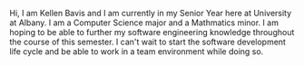 Hi, I am Kellen Bavis and I am currently in my Senior Year here at University at Albany. I am a Computer Science major and a Mathmatics minor. I am hoping to be able to further my software engineering knowledge throughout the course of this semester. I can't wait to start the software development life cycle and be able to work in a team environment while doing so.